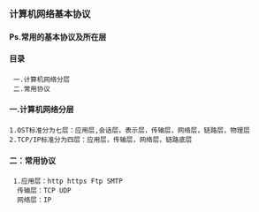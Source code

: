 ### 计算机网络基本协议

#### Ps.常用的基本协议及所在层

#### 目录
     一.计算机网络分层
     二.常用协议
     
#### 一.计算机网络分层
    1.OST标准分为七层：应用层,会话层，表示层，传输层，网络层，链路层，物理层
    2.TCP/IP标准分为四层：应用层，传输层，网络层，链路底层
    
#### 二：常用协议
     1.应用层：http https Ftp SMTP
      传输层：TCP UDP
      网络层：IP         